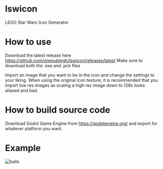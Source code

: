 # lswicon
LEGO Star Wars Icon Generator

# How to use
Download the latest release here https://github.com/onepublegh/lswicon/releases/latest
Make sure to download both the .exe and .pck files

Import an image that you want to be in the icon and change the settings to your liking.
When using the original icon texture, it is recommended that you import low res images
as scaling a high res image down to 128x looks aliased and bad.

# How to build source code
Download Godot Game Engine from https://godotengine.org/ and export for whatever platform you want.

# Example
![balls](https://cdn.discordapp.com/attachments/842419781864652832/1046869957486579782/crimb.png)
